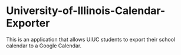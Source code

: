 # University-of-Illinois-Calendar-Exporter

This is an application that allows UIUC students to export their school calendar to a Google Calendar.
